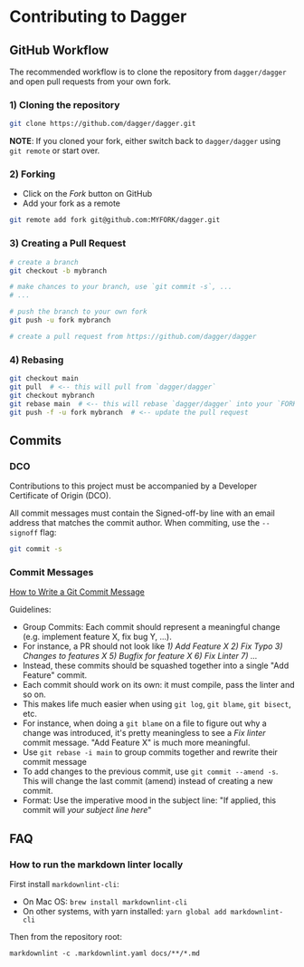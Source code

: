 # Contributing to Dagger

## GitHub Workflow

The recommended workflow is to clone the repository from `dagger/dagger` and
open pull requests from your own fork.

### 1) Cloning the repository

```sh
git clone https://github.com/dagger/dagger.git
```

**NOTE**: If you cloned your fork, either switch back to `dagger/dagger` using
`git remote` or start over.

### 2) Forking

- Click on the *Fork* button on GitHub
- Add your fork as a remote

```sh
git remote add fork git@github.com:MYFORK/dagger.git
```

### 3) Creating a Pull Request

```sh
# create a branch
git checkout -b mybranch

# make chances to your branch, use `git commit -s`, ...
# ...

# push the branch to your own fork
git push -u fork mybranch

# create a pull request from https://github.com/dagger/dagger
```

### 4) Rebasing

```sh
git checkout main
git pull  # <-- this will pull from `dagger/dagger`
git checkout mybranch
git rebase main  # <-- this will rebase `dagger/dagger` into your `FORK/dagger`
git push -f -u fork mybranch  # <-- update the pull request
```

## Commits

### DCO

Contributions to this project must be accompanied by a Developer Certificate of
Origin (DCO).

All commit messages must contain the Signed-off-by line with an email address that
matches the commit author. When commiting, use the `--signoff` flag:

```sh
git commit -s
```

### Commit Messages

[How to Write a Git Commit Message](https://chris.beams.io/posts/git-commit/)

Guidelines:

- Group Commits: Each commit should represent a meaningful change (e.g. implement
  feature X, fix bug Y, ...).
- For instance, a PR should not look like *1) Add Feature X 2) Fix Typo
  3) Changes to features X 5) Bugfix for feature X 6) Fix Linter 7) ...*
- Instead, these commits should be squashed together into a single "Add Feature"
  commit.
- Each commit should work on its own: it must compile, pass the linter and so on.
- This makes life much easier when using `git log`, `git blame`, `git bisect`, etc.
- For instance, when doing a `git blame` on a file to figure out why a change
  was introduced, it's pretty meaningless to see a *Fix linter* commit message.
  "Add Feature X" is much more meaningful.
- Use `git rebase -i main` to group commits together and rewrite their commit message
- To add changes to the previous commit, use `git commit --amend -s`. This will
  change the last commit (amend) instead of creating a new commit.
- Format: Use the imperative mood in the subject line: "If applied, this commit
  will _your subject line here_"


## FAQ

### How to run the markdown linter locally

First install `markdownlint-cli`:

* On Mac OS: `brew install markdownlint-cli`
* On other systems, with yarn installed: `yarn global add markdownlint-cli`

Then from the repository root:

```
markdownlint -c .markdownlint.yaml docs/**/*.md
```
